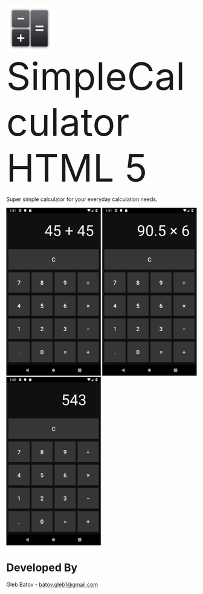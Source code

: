 <p align="left">
  <img src="https://github.com/glebbatov/SimpleCalculator/blob/master/iconNew.png?" width="125">
  <a href="https://play.google.com/store/apps/details?id=com.glebbatovsimplecalculator.SimpleCalculator" style="font-size: 100px; text-decoration: none">SimpleCalculator</a>
  <a href="selectTopic?html" style="font-size: 100px; text-decoration: none">HTML 5</a>
</p>
Super simple calculator for your everyday calculation needs.
<p>
<p align="left">
  <img src="https://github.com/glebbatov/SimpleCalculator/blob/master/1.png" width="250">
  <img src="https://github.com/glebbatov/SimpleCalculator/blob/master/2.png" width="250">
  <img src="https://github.com/glebbatov/SimpleCalculator/blob/master/3.png" width="250">
</p>

# Developed By
Gleb Batov - batov.gleb1@gmail.com
